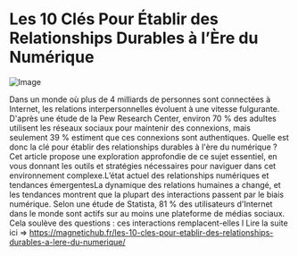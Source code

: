# Les 10 Clés Pour Établir des Relationships Durables à l’Ère du Numérique

![Image](https://images.pexels.com/photos/31953115/pexels-photo-31953115.jpeg?auto=compress&cs=tinysrgb&h=650&w=940)

Dans un monde où plus de 4 milliards de personnes sont connectées à Internet, les relations interpersonnelles évoluent à une vitesse fulgurante. D'après une étude de la Pew Research Center, environ 70 % des adultes utilisent les réseaux sociaux pour maintenir des connexions, mais seulement 39 % estiment que ces connexions sont authentiques. Quelle est donc la clé pour établir des relationships durables à l'ère du numérique ? Cet article propose une exploration approfondie de ce sujet essentiel, en vous donnant les outils et stratégies nécessaires pour naviguer dans cet environnement complexe.L’état actuel des relationships numériques et tendances émergentesLa dynamique des relations humaines a changé, et les tendances montrent que la plupart des interactions passent par le biais numérique. Selon une étude de Statista, 81 % des utilisateurs d'Internet dans le monde sont actifs sur au moins une plateforme de médias sociaux. Cela soulève des questions : ces interactions remplacent-elles l Lire la suite ici => https://magnetichub.fr/les-10-cles-pour-etablir-des-relationships-durables-a-lere-du-numerique/
